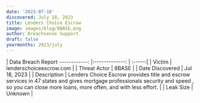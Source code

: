 ```yaml
---
date: '2023-07-18'
discovered: July 18, 2023
title: Lenders Choice Escrow
image: images/blog/8BASE.png
author: Breachsense Support
draft: false
yearmonths: 2023/july
---
```



| Data Breach Report
------------:     |:-------------:    | :-----:|
| Victim      | lenderschoiceescrow.com      | 
| Threat Actor      | 8BASE      | 
| Date Discovered      | Jul 18, 2023      | 
| Description      | Lenders Choice Escrow provides title and escrow services in 47 states and gives mortgage professionals security and speed , so you can close more loans, more often, and with less effort.      | 
| Leak Size      | Unknown      | 

